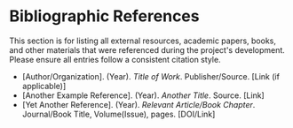 # Bibliographic References

This section is for listing all external resources, academic papers, books, and other materials that were referenced during the project's development. Please ensure all entries follow a consistent citation style.

- [Author/Organization]. (Year). *Title of Work*. Publisher/Source. [Link (if applicable)]
- [Another Example Reference]. (Year). *Another Title*. Source. [Link]
- [Yet Another Reference]. (Year). *Relevant Article/Book Chapter*. Journal/Book Title, Volume(Issue), pages. [DOI/Link]